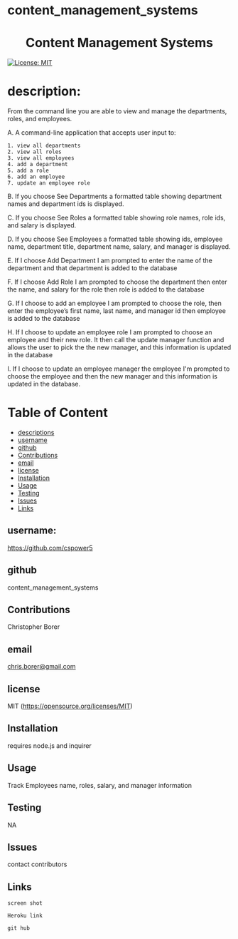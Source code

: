 # content_management_systems

<h1 align="center">Content Management Systems</h1>

[![License: MIT](https://img.shields.io/badge/License-MIT-yellow.svg)](https://opensource.org/licenses/MIT)

# description:
From the command line you are able to 
view and manage the departments, roles, and employees.

A. A command-line application that accepts user input to:

    1. view all departments
    2. view all roles
    3. view all employees
    4. add a department
    5. add a role
    6. add an employee
    7. update an employee role

B. If you choose See Departments a formatted table showing department names and department ids is displayed.

C. If you choose See Roles a formatted table showing role names, role ids, and salary is displayed.

D. If you choose See Employees a formatted table showing ids, employee name, department title, department name, salary, and manager is displayed.

E. If I choose Add Department I am prompted to enter the name of the department and that department is added to the database

F. If I choose Add Role I am prompted to choose the department then enter the name, and salary for the role then role is added to the database

G. If I choose to add an employee I am prompted to choose the role, then enter the employee’s first name, last name, and manager id then employee is added to    the database

H. If I choose to update an employee role I am prompted to choose an employee and their new role.  It then call the update manager function and allows the user to pick the the new manager, and this information is updated in the database

I. If I choose to update an employee manager the employee I'm prompted to choose the employee and then the new manager and this information is updated in the database. 


# Table of Content
  - [descriptions](#description)
  - [username](#username)
  - [github](#github)
  - [Contributions](#contributions)
  - [email](#email)
  - [license](#license)
  - [Installation](#installation)
  - [Usage](#usage)
  - [Testing](#testing)
  - [Issues](#issues)
  - [Links](#links)


## username:
https://github.com/cspower5

## github
content_management_systems

## Contributions
Christopher Borer

## email
chris.borer@gmail.com

## license
  MIT 
  (https://opensource.org/licenses/MIT)
## Installation
  requires node.js and inquirer
## Usage
   Track Employees name, roles, salary, and manager information
## Testing
  NA
## Issues
  contact contributors
## Links
    screen shot
    
    Heroku link
    
    git hub
    











